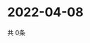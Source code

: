 # 2022-04-08
  共 0条

  <!-- BEGIN -->
  <!-- 最后更新时间Fri Apr 08 2022 07:06:59 GMT+0000 (Coordinated Universal Time) -->
  
  <!-- END -->
  
  